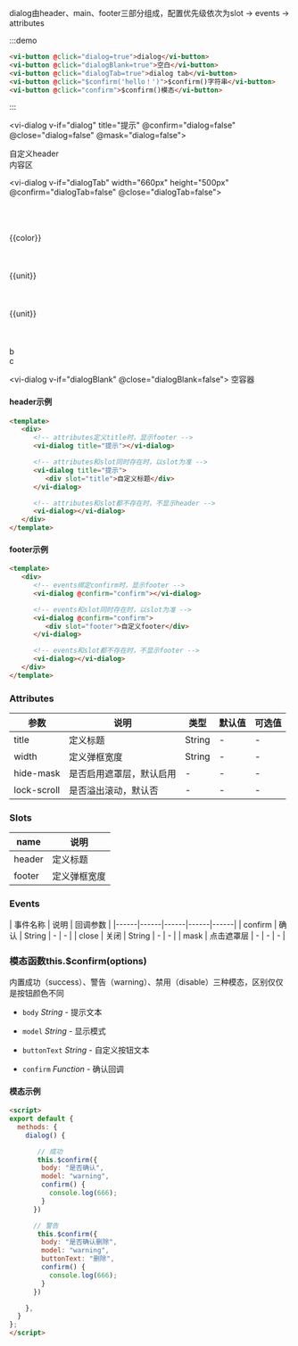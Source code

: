 dialog由header、main、footer三部分组成，配置优先级依次为slot -> events -> attributes

:::demo
```html
<vi-button @click="dialog=true">dialog</vi-button>
<vi-button @click="dialogBlank=true">空白</vi-button>
<vi-button @click="dialogTab=true">dialog tab</vi-button>
<vi-button @click="$confirm('hello！')">$confirm()字符串</vi-button>
<vi-button @click="confirm">$confirm()模态</vi-button>
```
:::

<vi-dialog v-if="dialog" title="提示" @confirm="dialog=false" @close="dialog=false" @mask="dialog=false">
    <div slot="header">自定义header</div>
    内容区
    <template slot="footer">
      <vi-button @click="dialog=false">取消</vi-button>
      <vi-button color="success" @click="dialog=false">确认</vi-button>
    </template>
</vi-dialog>

<vi-dialog v-if="dialogTab" width="660px" height="500px" @confirm="dialogTab=false" @close="dialogTab=false">
    <vi-tabs :tabs="tabs">
      <div slot="商品信息" class="p10">
          <br><br><br>
          <vi-select :options="colors" v-model="color" placeholder="选择颜色"></vi-select>
          <div>{{color}}</div>
          <br><br><br>
          <vi-select :options="units" v-model="unit" placeholder="选择颜色"></vi-select>
          <div>{{unit}}</div>
          <br><br><br>
          <vi-select :options="units" v-model="unit" placeholder="选择颜色"></vi-select>
          <div>{{unit}}</div>
          <br><br><br>
      </div>
      <div slot="价格属性" class="p10">
          b
      </div>
      <div slot="更多" class="p10">
          c
      </div>
    </vi-tabs>
</vi-dialog>

<vi-dialog v-if="dialogBlank" @close="dialogBlank=false">
    空容器
</vi-dialog>

#### header示例

```html
<template>
   <div>
      <!-- attributes定义title时，显示footer -->
      <vi-dialog title="提示"></vi-dialog>

      <!-- attributes和slot同时存在时，以slot为准 -->
      <vi-dialog title="提示">
         <div slot="title">自定义标题</div>
      </vi-dialog>

      <!-- attributes和slot都不存在时，不显示header -->
      <vi-dialog></vi-dialog>
   </div>
</template>
```

#### footer示例

```html
<template>
   <div>
      <!-- events绑定confirm时，显示footer -->
      <vi-dialog @confirm="confirm"></vi-dialog>

      <!-- events和slot同时存在时，以slot为准 -->
      <vi-dialog @confirm="confirm">
         <div slot="footer">自定义footer</div>
      </vi-dialog>

      <!-- events和slot都不存在时，不显示footer -->
      <vi-dialog></vi-dialog>
   </div>
</template>
```

### Attributes

| 参数 | 说明 | 类型 | 默认值 | 可选值 |
|------|------|------|------|------|
| title | 定义标题 | String | - | - |
| width | 定义弹框宽度 | String | - | - |
| hide-mask | 是否启用遮罩层，默认启用 | - | - | - |
| lock-scroll | 是否溢出滚动，默认否 | - | - | - |


### Slots

| name | 说明 |
|------|------|
| header | 定义标题 |
| footer | 定义弹框宽度 |

### Events

| 事件名称 | 说明 | 回调参数 |
|------|------|------|------|------|
| confirm | 确认 | String | - | - |
| close | 关闭 | String | - | - |
| mask | 点击遮罩层 | - | - | - |



### 模态函数this.$confirm(options)

内置成功（success）、警告（warning）、禁用（disable）三种模态，区别仅仅是按钮颜色不同

* `body` *String* - 提示文本

* `model` *String* - 显示模式

* `buttonText` *String* - 自定义按钮文本

* `confirm` *Function* - 确认回调

#### 模态示例

```html
<script>
export default {
  methods: {
    dialog() {

       // 成功
       this.$confirm({
        body: "是否确认",
        model: "warning",
        confirm() {
          console.log(666);
        }
      })

      // 警告
       this.$confirm({
        body: "是否确认删除",
        model: "warning",
        buttonText: "删除",
        confirm() {
          console.log(666);
        }
      })

    },
  }
};
</script>
```


<script>
export default {
  data() {
    return {
      dialog: false,
      dialogTab: false,
      dialogBlank: false,
      tabs: {
        商品信息: "商品信息",
        价格属性: "价格属性",
        更多: "更多"
      },
      units: {
        a: "个",
        b: "只",
        c: "包"
      },
      unit: "包",
      colors: {
        a: "黑",
        b: "白",
        c: "红"
      },
      color: "红"
    };
  },
  methods: {
    confirm() {
      this.$confirm({
        body: "是否确认删除",
        model: "warning",
        buttonText: "删除",
        confirm() {
          console.log(666);
        }
      });
    }
  },
  mounted() {}
};
</script>